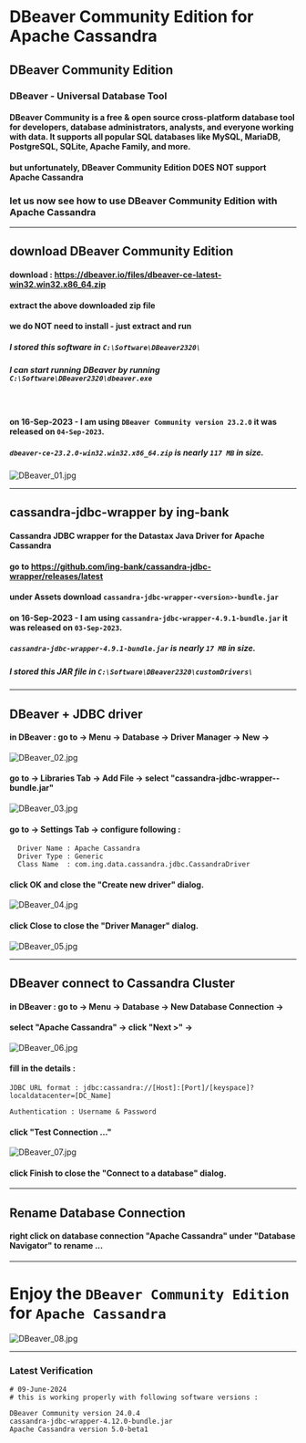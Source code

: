 # DBeaver Community Edition for Apache Cassandra

## DBeaver Community Edition

### DBeaver - Universal Database Tool
#### DBeaver Community is a free & open source cross-platform database tool for developers, database administrators, analysts, and everyone working with data. It supports all popular SQL databases like MySQL, MariaDB, PostgreSQL, SQLite, Apache Family, and more.
#### but unfortunately, DBeaver Community Edition DOES NOT support Apache Cassandra

### let us now see how to use DBeaver Community Edition with Apache Cassandra

---

## download DBeaver Community Edition

#### download : https://dbeaver.io/files/dbeaver-ce-latest-win32.win32.x86_64.zip

#### extract the above downloaded zip file
#### we do NOT need to install - just extract and run

##### I stored this software in ` C:\Software\DBeaver2320\ `
##### I can start running DBeaver by running ` C:\Software\DBeaver2320\dbeaver.exe `

<br>

#### on 16-Sep-2023 - I am using ` DBeaver Community version 23.2.0 ` it was released on ` 04-Sep-2023 `.
##### ` dbeaver-ce-23.2.0-win32.win32.x86_64.zip ` is nearly ` 117 MB ` in size.

![DBeaver_01.jpg](https://github.com/sarma1807/DBeaver_for_Cassandra/blob/main/images/DBeaver_01.jpg)

---

## cassandra-jdbc-wrapper by ing-bank

#### Cassandra JDBC wrapper for the Datastax Java Driver for Apache Cassandra

#### go to https://github.com/ing-bank/cassandra-jdbc-wrapper/releases/latest
#### under Assets download ` cassandra-jdbc-wrapper-<version>-bundle.jar `

#### on 16-Sep-2023 - I am using ` cassandra-jdbc-wrapper-4.9.1-bundle.jar ` it was released on ` 03-Sep-2023 `.
##### ` cassandra-jdbc-wrapper-4.9.1-bundle.jar ` is nearly ` 17 MB ` in size.

##### I stored this JAR file in ` C:\Software\DBeaver2320\customDrivers\ `

---

## DBeaver + JDBC driver

#### in DBeaver : go to -> Menu -> Database -> Driver Manager -> New ->

![DBeaver_02.jpg](https://github.com/sarma1807/DBeaver_for_Cassandra/blob/main/images/DBeaver_02.jpg)

#### go to -> Libraries Tab -> Add File -> select "cassandra-jdbc-wrapper-<version>-bundle.jar"

![DBeaver_03.jpg](https://github.com/sarma1807/DBeaver_for_Cassandra/blob/main/images/DBeaver_03.jpg)

#### go to -> Settings Tab -> configure following :
```
  Driver Name : Apache Cassandra
  Driver Type : Generic
  Class Name  : com.ing.data.cassandra.jdbc.CassandraDriver
```
#### click OK and close the "Create new driver" dialog.

![DBeaver_04.jpg](https://github.com/sarma1807/DBeaver_for_Cassandra/blob/main/images/DBeaver_04.jpg)

#### click Close to close the "Driver Manager" dialog.

![DBeaver_05.jpg](https://github.com/sarma1807/DBeaver_for_Cassandra/blob/main/images/DBeaver_05.jpg)

---

## DBeaver connect to Cassandra Cluster

#### in DBeaver : go to -> Menu -> Database -> New Database Connection ->
#### select "Apache Cassandra" -> click "Next >" ->

![DBeaver_06.jpg](https://github.com/sarma1807/DBeaver_for_Cassandra/blob/main/images/DBeaver_06.jpg)

#### fill in the details :
```
JDBC URL format : jdbc:cassandra://[Host]:[Port]/[keyspace]?localdatacenter=[DC_Name]

Authentication : Username & Password
```
#### click "Test Connection ..."

![DBeaver_07.jpg](https://github.com/sarma1807/DBeaver_for_Cassandra/blob/main/images/DBeaver_07.jpg)

#### click Finish to close the "Connect to a database" dialog.

---

## Rename Database Connection

#### right click on database connection "Apache Cassandra" under "Database Navigator" to rename ...

---

# Enjoy the ` DBeaver Community Edition ` for ` Apache Cassandra `

![DBeaver_08.jpg](https://github.com/sarma1807/DBeaver_for_Cassandra/blob/main/images/DBeaver_08.jpg)

---

### Latest Verification

```
# 09-June-2024
# this is working properly with following software versions :

DBeaver Community version 24.0.4
cassandra-jdbc-wrapper-4.12.0-bundle.jar
Apache Cassandra version 5.0-beta1

```


